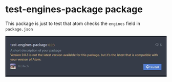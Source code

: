 # test-engines-package package

This package is just to test that atom checks the `engines` field in `package.json`

![Atom Install Warning](./atom-install.jpg)
